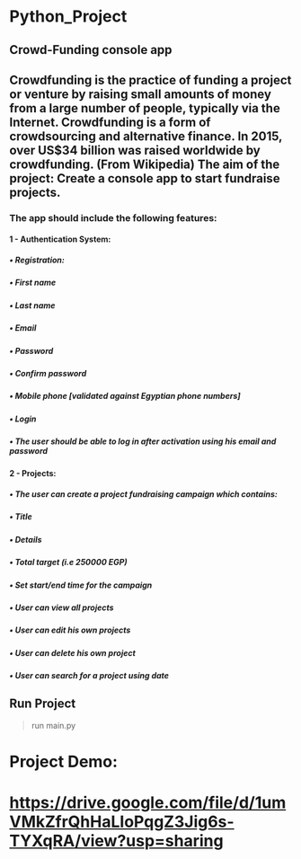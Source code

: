 # Python_Project
## Crowd-Funding console app
## Crowdfunding is the practice of funding a project or venture by raising small amounts of money from a large number of people, typically via the Internet. Crowdfunding is a form of crowdsourcing and alternative finance. In 2015, over US$34 billion was raised worldwide by crowdfunding. (From Wikipedia) The aim of the project: Create a console app to start fundraise projects.
### The app should include the following features:
#### 1 - Authentication System:
#####    • Registration:
#####    • First name
#####    • Last name
#####    • Email
#####    • Password
#####    • Confirm password
#####    • Mobile phone [validated against Egyptian phone numbers]
#####    • Login
#####    • The user should be able to log in after activation using his email and password
#### 2 - Projects:
#####   • The user can create a project fundraising campaign which contains:
#####   • Title
#####   • Details
#####   • Total target (i.e 250000 EGP)
#####   • Set start/end time for the campaign 
#####   • User can view all projects
#####   • User can edit his own projects
#####   • User can delete his own project
#####   • User can search for a project using date 
## Run Project
 > run main.py
# Project Demo:
# https://drive.google.com/file/d/1umVMkZfrQhHaLIoPqgZ3Jig6s-TYXqRA/view?usp=sharing
